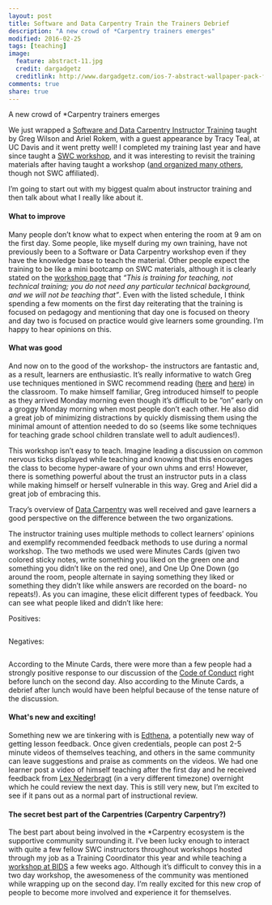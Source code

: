 ```yaml
---
layout: post
title: Software and Data Carpentry Train the Trainers Debrief
description: "A new crowd of *Carpentry trainers emerges"
modified: 2016-02-25
tags: [teaching]
image:
  feature: abstract-11.jpg
  credit: dargadgetz
  creditlink: http://www.dargadgetz.com/ios-7-abstract-wallpaper-pack-for-iphone-5-and-ipod-touch-retina/
comments: true
share: true
---
```

A new crowd of *Carpentry trainers emerges

We just wrapped a [Software and Data Carpentry Instructor Training](http://swcarpentry.github.io/2016-02-22-training-ucdavis/) taught by Greg Wilson and Ariel Rokem, with a guest appearance by Tracy Teal, at UC Davis and it went pretty well! I completed my training last year and have since taught a [SWC workshop](http://jessicamizzi.github.io/bids-padawan/), and it was interesting to revisit the training materials after having taught a workshop ([and organized many others](http://dib-training.readthedocs.org/en/pub/), though not SWC affiliated).

I’m going to start out with my biggest qualm about instructor training and then talk about what I really like about it.

#### What to improve

Many people don’t know what to expect when entering the room at 9 am on the first day. Some people, like myself during my own training, have not previously been to a Software or Data Carpentry workshop even if they have the knowledge base to teach the material. Other people expect the training to be like a mini bootcamp on SWC materials, although it is clearly stated on the [workshop page](http://swcarpentry.github.io/2016-02-22-training-ucdavis/) that _“This is training for teaching, not technical training; you do not need any particular technical background, and we will not be teaching that”_. Even with the listed schedule, I think spending a few moments on the first day reiterating that the training is focused on pedagogy and mentioning that day one is focused on theory and day two is focused on practice would give learners some grounding. I’m happy to hear opinions on this.

#### What was good

And now on to the good of the workshop- the instructors are fantastic and, as a result, learners are enthusiastic. It’s really informative to watch Greg use techniques mentioned in SWC recommend reading ([here](http://www.amazon.com/Building-Better-Teacher-Teaching-Everyone-ebook/dp/B00FPT5MSQ) and [here](http://www.amazon.com/How-Learning-Works-Research-Based-Principles-ebook/dp/B003IEJZXS)) in the classroom. To make himself familiar, Greg introduced himself to people as they arrived Monday morning even though it’s difficult to be “on” early on a groggy Monday morning when most people don’t each other. He also did a great job of minimizing distractions by quickly dismissing them using the minimal amount of attention needed to do so (seems like some techniques for teaching grade school children translate well to adult audiences!). 

This workshop isn’t easy to teach. Imagine leading a discussion on common nervous ticks displayed while teaching and knowing that this encourages the class to become hyper-aware of your own uhms and errs! However, there is something powerful about the trust an instructor puts in a class while making himself or herself vulnerable in this way. Greg and Ariel did a great job of embracing this.

Tracy’s overview of [Data Carpentry](http://www.datacarpentry.org/) was well received and gave learners a good perspective on the difference between the two organizations.

The instructor training uses multiple methods to collect learners’ opinions and exemplify recommended feedback methods to use during a normal workshop. The two methods we used were Minutes Cards (given two colored sticky notes, write something you liked on the green one and something you didn’t like on the red one), and One Up One Down (go around the room, people alternate in saying something they liked or something they didn’t like while answers are recorded on the board- no repeats!). As you can imagine, these elicit different types of feedback. You can see what people liked and didn’t like here:

Positives: 

<figure>
	<a href="https://github.com/jessicamizzi/jessicamizzi.github.io/blob/master/images/swc-pos.jpg"><img src="https://github.com/jessicamizzi/jessicamizzi.github.io/blob/master/images/swc-pos.jpg" alt=""></a>
</figure>

Negatives:

<figure>
	<a href="https://github.com/jessicamizzi/jessicamizzi.github.io/blob/master/images/swc-neg.jpg"><img src="https://github.com/jessicamizzi/jessicamizzi.github.io/blob/master/images/swc-neg.jpg" alt=""></a>
</figure>

According to the Minute Cards, there were more than a few people had a strongly positive response to our discussion of the [Code of Conduct](http://software-carpentry.org/conduct/) right before lunch on the second day. Also according to the Minute Cards, a debrief after lunch would have been helpful because of the tense nature of the discussion.

#### What's new and exciting!

Something new we are tinkering with is [Edthena](https://www.edthena.com/), a potentially new way of getting lesson feedback. Once given credentials, people can post 2-5 minute videos of themselves teaching, and others in the same community can leave suggestions and praise as comments on the videos. We had one learner post a video of himself teaching after the first day and he received feedback from [Lex Nederbragt](https://twitter.com/lexnederbragt) (in a very different timezone) overnight which he could review the next day. This is still very new, but I’m excited to see if it pans out as a normal part of instructional review.

#### The secret best part of the Carpentries (Carpentry Carpentry?)

The best part about being involved in the *Carpentry ecosystem is the supportive community surrounding it. I’ve been lucky enough to interact with quite a few fellow SWC instructors throughout workshops hosted through my job as a Training Coordinator this year and while teaching a [workshop at BIDS](http://bids.github.io/2016-01-14-berkeley/) a few weeks ago. Although it’s difficult to convey this in a two day workshop, the awesomeness of the community was mentioned while wrapping up on the second day. I’m really excited for this new crop of people to become more involved and experience it for themselves.
